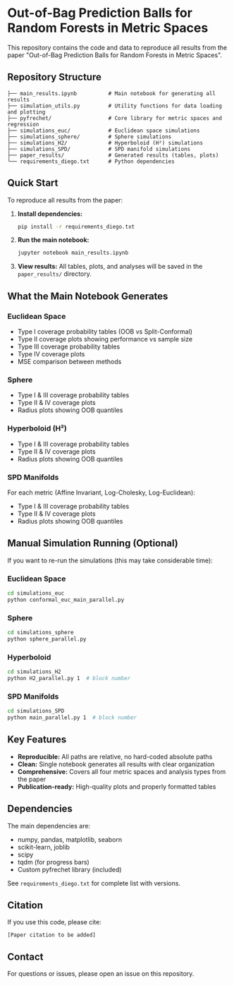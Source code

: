 # Out-of-Bag Prediction Balls for Random Forests in Metric Spaces

This repository contains the code and data to reproduce all results from the paper "Out-of-Bag Prediction Balls for Random Forests in Metric Spaces".

## Repository Structure

```
├── main_results.ipynb          # Main notebook for generating all results
├── simulation_utils.py         # Utility functions for data loading and plotting
├── pyfrechet/                  # Core library for metric spaces and regression
├── simulations_euc/            # Euclidean space simulations
├── simulations_sphere/         # Sphere simulations  
├── simulations_H2/             # Hyperboloid (H²) simulations
├── simulations_SPD/            # SPD manifold simulations
├── paper_results/              # Generated results (tables, plots)
└── requirements_diego.txt      # Python dependencies
```

## Quick Start

To reproduce all results from the paper:

1. **Install dependencies:**
   ```bash
   pip install -r requirements_diego.txt
   ```

2. **Run the main notebook:**
   ```bash
   jupyter notebook main_results.ipynb
   ```

3. **View results:**
   All tables, plots, and analyses will be saved in the `paper_results/` directory.

## What the Main Notebook Generates

### Euclidean Space
- Type I coverage probability tables (OOB vs Split-Conformal)
- Type II coverage plots showing performance vs sample size
- Type III coverage probability tables  
- Type IV coverage plots
- MSE comparison between methods

### Sphere
- Type I & III coverage probability tables
- Type II & IV coverage plots  
- Radius plots showing OOB quantiles

### Hyperboloid (H²)
- Type I & III coverage probability tables
- Type II & IV coverage plots
- Radius plots showing OOB quantiles

### SPD Manifolds
For each metric (Affine Invariant, Log-Cholesky, Log-Euclidean):
- Type I & III coverage probability tables
- Type II & IV coverage plots
- Radius plots showing OOB quantiles

## Manual Simulation Running (Optional)

If you want to re-run the simulations (this may take considerable time):

### Euclidean Space
```bash
cd simulations_euc
python conformal_euc_main_parallel.py
```

### Sphere  
```bash
cd simulations_sphere
python sphere_parallel.py
```

### Hyperboloid
```bash
cd simulations_H2
python H2_parallel.py 1  # block number
```

### SPD Manifolds
```bash
cd simulations_SPD  
python main_parallel.py 1  # block number
```

## Key Features

- **Reproducible:** All paths are relative, no hard-coded absolute paths
- **Clean:** Single notebook generates all results with clear organization
- **Comprehensive:** Covers all four metric spaces and analysis types from the paper
- **Publication-ready:** High-quality plots and properly formatted tables

## Dependencies

The main dependencies are:
- numpy, pandas, matplotlib, seaborn
- scikit-learn, joblib
- scipy
- tqdm (for progress bars)
- Custom pyfrechet library (included)

See `requirements_diego.txt` for complete list with versions.

## Citation

If you use this code, please cite:

```
[Paper citation to be added]
```

## Contact

For questions or issues, please open an issue on this repository.
